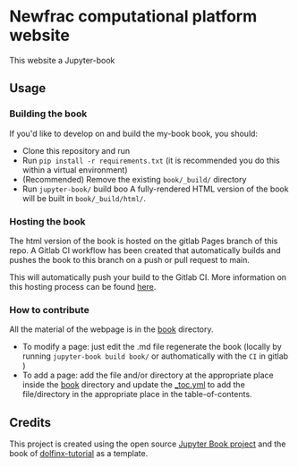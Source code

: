 # Newfrac computational platform website

This website a Jupyter-book

## Usage

### Building the book

If you'd like to develop on and build the my-book book, you should:

- Clone this repository and run
- Run `pip install -r requirements.txt` (it is recommended you do this within a virtual environment)
- (Recommended) Remove the existing `book/_build/` directory
- Run `jupyter-book/`
 build boo
A fully-rendered HTML version of the book will be built in `book/_build/html/`.

### Hosting the book

The html version of the book is hosted on the gitlab Pages branch of this repo. A Gitlab CI workflow has been created that automatically builds and pushes the book to this branch on a push or pull request to main.

This will automatically push your build to the Gitlab CI. More information on this hosting process can be found [here](https://jupyterbook.org/publish/gh-pages.html#manually-host-your-book-with-github-pages).

### How to contribute

All the material of the webpage is in the [book](https://gitlab.com/newfrac/newfrac.gitlab.io/-/tree/master/book) directory.

- To modify a page: just edit the .md file regenerate the book (locally by running `jupyter-book build book/` or authomatically with the `CI` in gitlab )
- To add a page: add the file and/or directory at the appropriate place inside the [book](https://gitlab.com/newfrac/newfrac.gitlab.io/-/tree/master/book) directory and update the [_toc.yml](https://gitlab.com/newfrac/newfrac.gitlab.io/-/blob/master/book/_toc.yml) to add the file/directory in the appropriate place in the table-of-contents.

## Credits

This project is created using the open source [Jupyter Book project](https://jupyterbook.org/) and the book of [dolfinx-tutorial](https://github.com/jorgensd/dolfinx-tutorial/blob/dokken/jupyterbook/Dockerfile) as a template.
